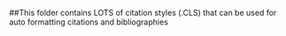 ##This folder contains LOTS of citation styles (.CLS) that can be used for auto formatting citations and bibliographies
